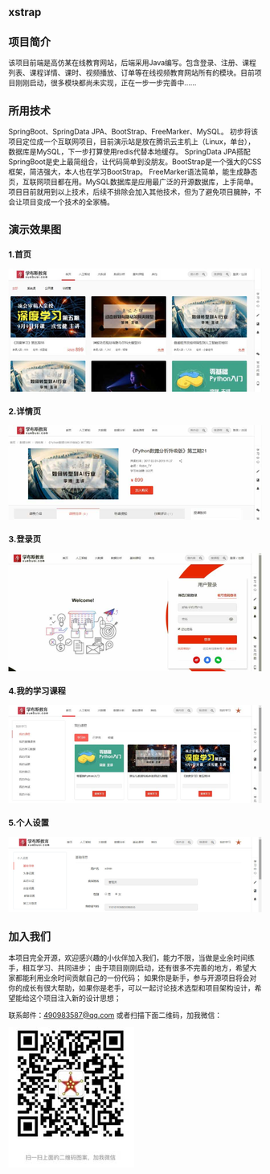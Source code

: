 ## xstrap

## 项目简介
该项目前端是高仿某在线教育网站，后端采用Java编写。包含登录、注册、课程列表、课程详情、课时、视频播放、订单等在线视频教育网站所有的模块。目前项目刚刚启动，很多模块都尚未实现，正在一步一步完善中……

## 所用技术
SpringBoot、SpringData JPA、BootStrap、FreeMarker、MySQL。
初步将该项目定位成一个互联网项目，目前演示站是放在腾讯云主机上（Linux，单台），数据库是MySQL，下一步打算使用redis代替本地缓存。
SpringData JPA搭配SpringBoot是史上最简组合，让代码简单到没朋友。BootStrap是一个强大的CSS框架，简洁强大，本人也在学习BootStrap。
FreeMarker语法简单，能生成静态页，互联网项目都在用。MySQL数据库是应用最广泛的开源数据库，上手简单。
项目目前就用到以上技术，后续不排除会加入其他技术，但为了避免项目臃肿，不会让项目变成一个技术的全家桶。


## 演示效果图

<h3>1.首页</h3>

![](screenshot/20171027224758.jpg)

<h3>2.详情页</h3>

![](screenshot/20171027224844.jpg)

<h3>3.登录页</h3>

![](screenshot/20171027224917.jpg)

<h3>4.我的学习课程</h3>

![](screenshot/20171027224940.jpg)

<h3>5.个人设置</h3>

![](screenshot/20171027224955.jpg)

## 加入我们
本项目完全开源，欢迎感兴趣的小伙伴加入我们，能力不限，当做是业余时间练手，相互学习、共同进步；
由于项目刚刚启动，还有很多不完善的地方，希望大家都能利用业余时间贡献自己的一份代码；
如果你是新手，参与开源项目将会对你的成长有很大帮助，如果你是老手，可以一起讨论技术选型和项目架构设计，希望能给这个项目注入新的设计思想；

联系邮件：490983587@qq.com
或者扫描下面二维码，加我微信：

![](screenshot/weixin.jpg)

